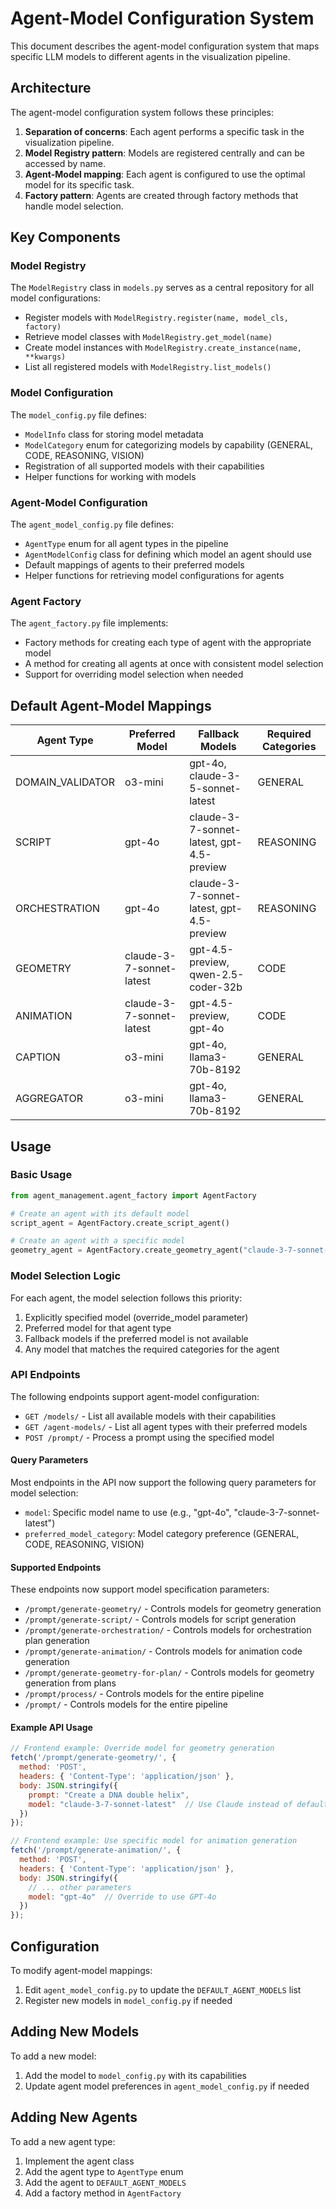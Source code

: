 # Agent-Model Configuration System

This document describes the agent-model configuration system that maps specific LLM models to different agents in the visualization pipeline.

## Architecture

The agent-model configuration system follows these principles:

1. **Separation of concerns**: Each agent performs a specific task in the visualization pipeline.
2. **Model Registry pattern**: Models are registered centrally and can be accessed by name.
3. **Agent-Model mapping**: Each agent is configured to use the optimal model for its specific task.
4. **Factory pattern**: Agents are created through factory methods that handle model selection.

## Key Components

### Model Registry

The `ModelRegistry` class in `models.py` serves as a central repository for all model configurations:

- Register models with `ModelRegistry.register(name, model_cls, factory)`
- Retrieve model classes with `ModelRegistry.get_model(name)`
- Create model instances with `ModelRegistry.create_instance(name, **kwargs)`
- List all registered models with `ModelRegistry.list_models()`

### Model Configuration

The `model_config.py` file defines:

- `ModelInfo` class for storing model metadata
- `ModelCategory` enum for categorizing models by capability (GENERAL, CODE, REASONING, VISION)
- Registration of all supported models with their capabilities
- Helper functions for working with models

### Agent-Model Configuration

The `agent_model_config.py` file defines:

- `AgentType` enum for all agent types in the pipeline
- `AgentModelConfig` class for defining which model an agent should use
- Default mappings of agents to their preferred models
- Helper functions for retrieving model configurations for agents

### Agent Factory

The `agent_factory.py` file implements:

- Factory methods for creating each type of agent with the appropriate model
- A method for creating all agents at once with consistent model selection
- Support for overriding model selection when needed

## Default Agent-Model Mappings

| Agent Type        | Preferred Model         | Fallback Models                      | Required Categories |
|-------------------|-------------------------|------------------------------------|-------------------|
| DOMAIN_VALIDATOR  | o3-mini                 | gpt-4o, claude-3-5-sonnet-latest   | GENERAL           |
| SCRIPT            | gpt-4o                  | claude-3-7-sonnet-latest, gpt-4.5-preview | REASONING  |
| ORCHESTRATION     | gpt-4o                  | claude-3-7-sonnet-latest, gpt-4.5-preview | REASONING  |
| GEOMETRY          | claude-3-7-sonnet-latest| gpt-4.5-preview, qwen-2.5-coder-32b | CODE             |
| ANIMATION         | claude-3-7-sonnet-latest| gpt-4.5-preview, gpt-4o             | CODE             |
| CAPTION           | o3-mini                 | gpt-4o, llama3-70b-8192             | GENERAL           |
| AGGREGATOR        | o3-mini                 | gpt-4o, llama3-70b-8192             | GENERAL           |

## Usage

### Basic Usage

```python
from agent_management.agent_factory import AgentFactory

# Create an agent with its default model
script_agent = AgentFactory.create_script_agent()

# Create an agent with a specific model
geometry_agent = AgentFactory.create_geometry_agent("claude-3-7-sonnet-latest")
```

### Model Selection Logic

For each agent, the model selection follows this priority:

1. Explicitly specified model (override_model parameter)
2. Preferred model for that agent type
3. Fallback models if the preferred model is not available
4. Any model that matches the required categories for the agent

### API Endpoints

The following endpoints support agent-model configuration:

- `GET /models/` - List all available models with their capabilities
- `GET /agent-models/` - List all agent types with their preferred models
- `POST /prompt/` - Process a prompt using the specified model

#### Query Parameters

Most endpoints in the API now support the following query parameters for model selection:

- `model`: Specific model name to use (e.g., "gpt-4o", "claude-3-7-sonnet-latest")
- `preferred_model_category`: Model category preference (GENERAL, CODE, REASONING, VISION)

#### Supported Endpoints

These endpoints now support model specification parameters:

- `/prompt/generate-geometry/` - Controls models for geometry generation
- `/prompt/generate-script/` - Controls models for script generation
- `/prompt/generate-orchestration/` - Controls models for orchestration plan generation
- `/prompt/generate-animation/` - Controls models for animation code generation
- `/prompt/generate-geometry-for-plan/` - Controls models for geometry generation from plans
- `/prompt/process/` - Controls models for the entire pipeline
- `/prompt/` - Controls models for the entire pipeline

#### Example API Usage

```javascript
// Frontend example: Override model for geometry generation
fetch('/prompt/generate-geometry/', {
  method: 'POST',
  headers: { 'Content-Type': 'application/json' },
  body: JSON.stringify({
    prompt: "Create a DNA double helix",
    model: "claude-3-7-sonnet-latest"  // Use Claude instead of default
  })
});

// Frontend example: Use specific model for animation generation
fetch('/prompt/generate-animation/', {
  method: 'POST',
  headers: { 'Content-Type': 'application/json' },
  body: JSON.stringify({
    // ... other parameters
    model: "gpt-4o"  // Override to use GPT-4o
  })
});
```

## Configuration

To modify agent-model mappings:

1. Edit `agent_model_config.py` to update the `DEFAULT_AGENT_MODELS` list
2. Register new models in `model_config.py` if needed

## Adding New Models

To add a new model:

1. Add the model to `model_config.py` with its capabilities
2. Update agent model preferences in `agent_model_config.py` if needed

## Adding New Agents

To add a new agent type:

1. Implement the agent class
2. Add the agent type to `AgentType` enum
3. Add the agent to `DEFAULT_AGENT_MODELS`
4. Add a factory method in `AgentFactory`